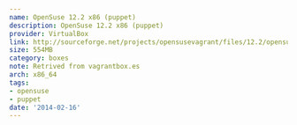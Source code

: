 ```yaml
---
name: OpenSuse 12.2 x86 (puppet)
description: OpenSuse 12.2 x86 (puppet)
provider: VirtualBox
link: http://sourceforge.net/projects/opensusevagrant/files/12.2/opensuse-12.2-32.box/download
size: 554MB
category: boxes
note: Retrived from vagrantbox.es
arch: x86_64
tags:
- opensuse
- puppet
date: '2014-02-16'
---
```

